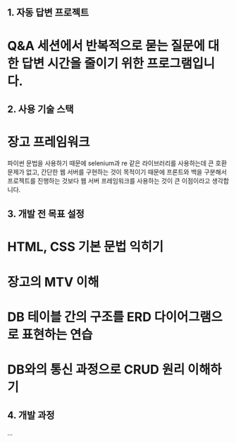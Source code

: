 ## 1. 자동 답변 프로젝트

# Q&A 세션에서 반복적으로 묻는 질문에 대한 답변 시간을 줄이기 위한 프로그램입니다.

## 2. 사용 기술 스택

   # 장고 프레임워크

   파이썬 문법을 사용하기 때문에 selenium과 re 같은 라이브러리를 사용하는데 큰 호환 문제가 없고, 간단한 웹 서버를 구현하는 것이 목적이기 때문에 프론트와 백을 구분해서 프로젝트를 진행하는 것보다 웹 서버 프레임워크를 사용하는 것이 큰 이점이라고 생각합니다.

## 3. 개발 전 목표 설정

   # HTML, CSS 기본 문법 익히기
   # 장고의 MTV 이해
   # DB 테이블 간의 구조를 ERD 다이어그램으로 표현하는 연습
   # DB와의 통신 과정으로 CRUD 원리 이해하기

## 4. 개발 과정

   ...
